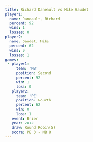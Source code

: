 ```yaml
---
title: Richard Daneault vs Mike Gaudet
player1:                 
  name: Daneault, Richard
  percent: 92            
  wins: 1                
  losses: 0              
player2:                 
  name: Gaudet, Mike     
  percent: 62            
  wins: 0                
  losses: 1              
games:
 - player1:          
     team: 'MB'      
     position: Second
     percent: 92     
     win: 1          
     loss: 0         
   player2:          
     team: 'PE'      
     position: Fourth
     percent: 62     
     win: 0          
     loss: 1         
   event: Brier        
   year: 2012          
   draw: Round Robin(5)
   score: PE 3 - MB 8  
---
```

